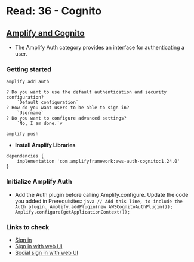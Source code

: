 # Read: 36 - Cognito

## [Amplify and Cognito](https://docs.amplify.aws/lib/auth/getting-started/)

- The Amplify Auth category provides an interface for authenticating a user. 



### Getting started

`amplify add auth`

```
? Do you want to use the default authentication and security configuration?
    `Default configuration`
? How do you want users to be able to sign in?
    `Username`
? Do you want to configure advanced settings?
    `No, I am done.`v
```
`amplify push`

- **Install Amplify Libraries**

```
dependencies {
    implementation 'com.amplifyframework:aws-auth-cognito:1.24.0'
}
```

### Initialize Amplify Auth
- Add the Auth plugin before calling Amplify.configure. Update the code you added in Prerequisites:
```java // Add this line, to include the Auth plugin. Amplify.addPlugin(new AWSCognitoAuthPlugin()); Amplify.configure(getApplicationContext()); ```



### Links to check

- [Sign in](https://docs.amplify.aws/lib/auth/signin/q/platform/android/#multi-factor-authentication)
- [Sign in with web UI](https://docs.amplify.aws/lib/auth/signin_web_ui/q/platform/android)
- [Social sign in with web UI](https://docs.amplify.aws/lib/auth/social_signin_web_ui/q/platform/android/)
